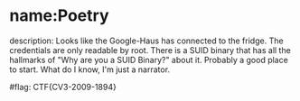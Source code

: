 # name:Poetry
description: Looks like the Google-Haus has connected to the fridge. The credentials are only readable by root. There is a SUID binary that has all the hallmarks of "Why are you a SUID Binary?" about it. Probably a good place to start. What do I know, I'm just a narrator.

#flag: CTF{CV3-2009-1894}